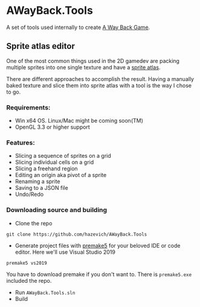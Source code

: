 # AWayBack.Tools

A set of tools used internally to create [A Way Back Game](https://store.steampowered.com/app/1569170/A_Way_Back/).

## Sprite atlas editor

One of the most common things used in the 2D gamedev are packing multiple sprites into one single texture and have a [sprite atlas](https://en.wikipedia.org/wiki/Texture_atlas).

There are different approaches to accomplish the result. Having a manually baked texture and slice them into sprite atlas with a tool is the way I chose to go.

### Requirements:
- Win x64 OS. Linux/Mac might be coming soon(TM)
- OpenGL 3.3 or higher support

### Features:

- Slicing a sequence of sprites on a grid
- Slicing individual cells on a grid
- Slicing a freehand region
- Editing an origin aka pivot of a sprite
- Renaming a sprite
- Saving to a JSON file
- Undo/Redo

### Downloading source and building
- Clone the repo

`git clone https://github.com/hazevich/AWayBack.Tools`

- Generate project files with [premake5](https://premake.github.io/) for your beloved IDE or code editor. Here we'll use Visual Studio 2019

`premake5 vs2019`

You have to download premake if you don't want to. There is `premake5.exe` included the repo.

- Run `AWayBack.Tools.sln`
- Build
